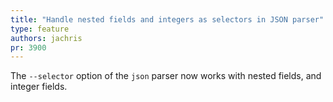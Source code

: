 ```yaml
---
title: "Handle nested fields and integers as selectors in JSON parser"
type: feature
authors: jachris
pr: 3900
---
```


The `--selector` option of the `json` parser now works with nested fields, and
integer fields.

